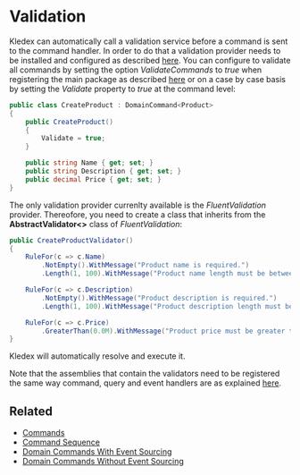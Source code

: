 # Validation

Kledex can automatically call a validation service before a command is sent to the command handler. In order to do that a validation provider needs to be installed and configured as described [here](Configuration#validation). You can configure to validate all commands by setting the option _ValidateCommands_ to _true_ when registering the main package as described [here](Configuration#main) or on a case by case basis by setting the _Validate_ property to _true_ at the command level:

```C#
public class CreateProduct : DomainCommand<Product>
{
    public CreateProduct()
    {
        Validate = true;
    }

    public string Name { get; set; }
    public string Description { get; set; }
    public decimal Price { get; set; }
}
```

The only validation provider currenlty available is the _FluentValidation_ provider. Thereofore, you need to create a class that inherits from the **AbstractValidator<>** class of _FluentValidation_:

```C#
public CreateProductValidator()
{
    RuleFor(c => c.Name)
        .NotEmpty().WithMessage("Product name is required.")
        .Length(1, 100).WithMessage("Product name length must be between 1 and 100 characters.");

    RuleFor(c => c.Description)
        .NotEmpty().WithMessage("Product description is required.")
        .Length(1, 100).WithMessage("Product description length must be between 1 and 100 characters.");

    RuleFor(c => c.Price)
        .GreaterThan(0.0M).WithMessage("Product price must be greater than zero.");
}
```

Kledex will automatically resolve and execute it.

Note that the assemblies that contain the validators need to be registered the same way command, query and event handlers are as explained [here](Configuration#main).

## Related

- [Commands](Commands)
- [Command Sequence](Command-Sequence)
- [Domain Commands With Event Sourcing](With-Event-Sourcing)
- [Domain Commands Without Event Sourcing](Without-Event-Sourcing)
